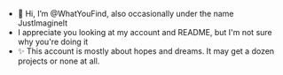 - 👋 Hi, I’m @WhatYouFind, also occasionally under the name JustImagineIt
- I appreciate you looking at my account and README, but I'm not sure why you're doing it
- ✨ This account is mostly about hopes and dreams. It may get a dozen projects or none at all.

<!---
WhatYouFind/WhatYouFind is a ✨ special ✨ repository because its `README.md` (this file) appears on your GitHub profile.
You can click the Preview link to take a look at your changes.
--->
